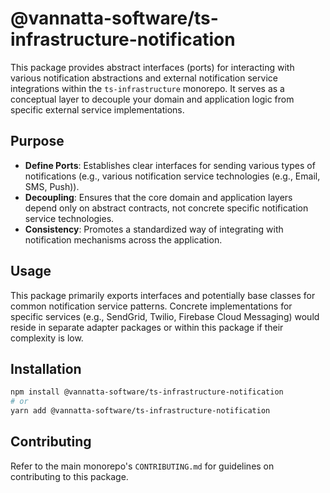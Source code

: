 # @vannatta-software/ts-infrastructure-notification

This package provides abstract interfaces (ports) for interacting with various notification abstractions and external notification service integrations within the `ts-infrastructure` monorepo. It serves as a conceptual layer to decouple your domain and application logic from specific external service implementations.

## Purpose

*   **Define Ports**: Establishes clear interfaces for sending various types of notifications (e.g., various notification service technologies (e.g., Email, SMS, Push)).
*   **Decoupling**: Ensures that the core domain and application layers depend only on abstract contracts, not concrete specific notification service technologies.
*   **Consistency**: Promotes a standardized way of integrating with notification mechanisms across the application.

## Usage

This package primarily exports interfaces and potentially base classes for common notification service patterns. Concrete implementations for specific services (e.g., SendGrid, Twilio, Firebase Cloud Messaging) would reside in separate adapter packages or within this package if their complexity is low.

## Installation

```bash
npm install @vannatta-software/ts-infrastructure-notification
# or
yarn add @vannatta-software/ts-infrastructure-notification
```

## Contributing

Refer to the main monorepo's `CONTRIBUTING.md` for guidelines on contributing to this package.
